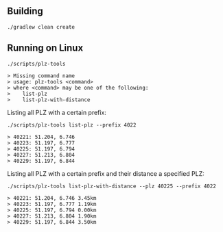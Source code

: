 ## Building

    ./gradlew clean create

## Running on Linux

    ./scripts/plz-tools

    > Missing command name
    > usage: plz-tools <command>
    > where <command> may be one of the following:
    >    list-plz
    >    list-plz-with-distance

Listing all PLZ with a certain prefix:

    ./scripts/plz-tools list-plz --prefix 4022

    > 40221: 51.204, 6.746
    > 40223: 51.197, 6.777
    > 40225: 51.197, 6.794
    > 40227: 51.213, 6.804
    > 40229: 51.197, 6.844

Listing all PLZ with a certain prefix and their distance a specified PLZ:

    ./scripts/plz-tools list-plz-with-distance --plz 40225 --prefix 4022

    > 40221: 51.204, 6.746 3.45km
    > 40223: 51.197, 6.777 1.19km
    > 40225: 51.197, 6.794 0.00km
    > 40227: 51.213, 6.804 1.90km
    > 40229: 51.197, 6.844 3.50km

